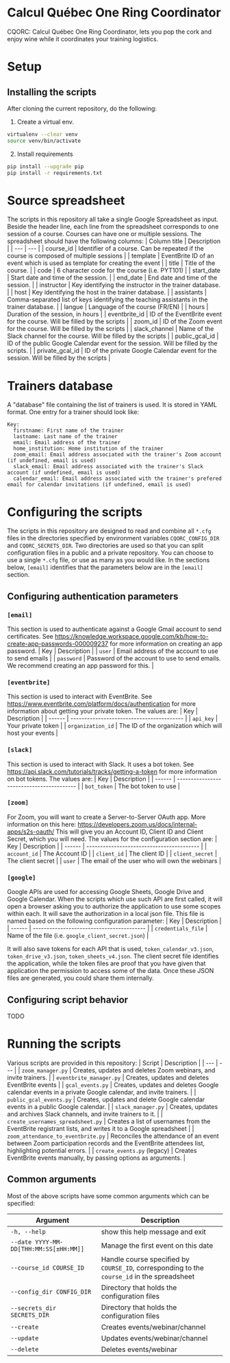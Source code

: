 # Calcul Québec One Ring Coordinator
CQORC: Calcul Québec One Ring Coordinator, lets you pop the cork and enjoy wine while it coordinates your training logistics.

# Setup
## Installing the scripts
After cloning the current repository, do the following:

1. Create a virtual env.
```bash
virtualenv --clear venv
source venv/bin/activate
```

2. Install requirements
```bash
pip install --upgrade pip
pip install -r requirements.txt
```

# Source spreadsheet
The scripts in this repository all take a single Google Spreadsheet as input. Beside the header line, each line from the
spreadsheet corresponds to one session of a course. Courses can have one or multiple sessions.
The spreadsheet should have the following columns:
| Column title | Description |
| --- | --- |
| course_id | Identifier of a course. Can be repeated if the course is composed of multiple sessions |
| template | EventBrite ID of an event which is used as template for creating the event |
| title | Title of the course. |
| code | 6 character code for the course (i.e. PYT101) |
| start_date | Start date and time of the session. |
| end_date | End date and time of the session. |
| instructor | Key identifying the instructor in the trainer database. |
| host | Key identifying the host in the trainer database. |
| assistants | Comma-separated list of keys identifying the teaching assistants in the trainer database. |
| langue | Language of the course (FR/EN) |
| hours | Duration of the session, in hours |
| eventbrite_id | ID of the EventBrite event for the course. Will be filled by the scripts |
| zoom_id | ID of the Zoom event for the course. Will be filled by the scripts |
| slack_channel | Name of the Slack channel for the course. Will be filled by the scripts |
| public_gcal_id | ID of the public Google Calendar event for the session. Will be filled by the scripts. |
| private_gcal_id | ID of the private Google Calendar event for the session. Will be filled by the scripts |

# Trainers database
A "database" file containing the list of trainers is used. It is stored in YAML format. One entry for a trainer should
look like:
```
Key:
  firstname: First name of the trainer
  lastname: Last name of the trainer
  email: Email address of the trainer
  home_institution: Home institution of the trainer
  zoom_email: Email address associated with the trainer's Zoom account (if undefined, email is used)
  slack_email: Email address associated with the trainer's Slack account (if undefined, email is used)
  calendar_email: Email address associated with the trainer's prefered email for calendar invitations (if undefined, email is used)
```

# Configuring the scripts
The scripts in this repository are designed to read and combine all `*.cfg` files in the directories specified by
environment variables `CQORC_CONFIG_DIR` and `CQORC_SECRETS_DIR`. Two directories are used so that you can split
configuration files in a public and a private repository. You can choose to use a single `*.cfg` file, or use as many
as you would like. In the sections below, `[email]` identifies that the parameters below are in the `[email]` section.

## Configuring authentication parameters
### `[email]`
This section is used to authenticate against a Google Gmail account to send certificates. See https://knowledge.workspace.google.com/kb/how-to-create-app-passwords-000009237
for more information on creating an app password.
| Key | Description |
| `user` | Email address of the account to use to send emails |
| `password` | Password of the account to use to send emails. We recommend creating an app password for this. |

### `[eventbrite]`
This section is used to interact with EventBrite. See https://www.eventbrite.com/platform/docs/authentication for more information
about getting your private token. The values are:
| Key    | Description |
| ------ | ----------------------------------------- |
| `api_key` | Your private token |
| `organization_id` | The ID of the organization which will host your events |

### `[slack]`
This section is used to interact with Slack. It uses a bot token. See https://api.slack.com/tutorials/tracks/getting-a-token
for more information on bot tokens. The values are:
| Key    | Description |
| ------ | ----------------------------------------- |
| `bot_token` | The bot token to use |

### `[zoom]`
For Zoom, you will want to create a Server-to-Server OAuth app. More information on this here: https://developers.zoom.us/docs/internal-apps/s2s-oauth/
This will give you an Account ID, Client ID and Client Secret, which you will need. The values for the configuration section are:
| Key    | Description |
| ------ | ----------------------------------------- |
| `account_id` | The Account ID |
| `client_id` | The client ID |
| `client_secret` | The client secret |
| `user` | The email of the user who will own the webinars |

### `[google]`
Google APIs are used for accessing Google Sheets, Google Drive and Google Calendar. When the scripts which use such API are first called,
it will open a browser asking you to authorize the application to use some scopes within each. It will save the authorization in a local
json file. This file is named based on the following configuration parameter:
| Key    | Description |
| ------ | ----------------------------------------- |
| `credentials_file` | Name of the file (i.e. `google_client_secret.json`) |

It will also save tokens for each API that is used, `token_calendar_v3.json`, `token_drive_v3.json`, `token_sheets_v4.json`. The client
secret file identifies the application, while the token files are proof that you have given that application the permission to access
some of the data. Once these JSON files are generated, you could share them internally.

## Configuring script behavior
TODO

# Running the scripts
Various scripts are provided in this repository:
| Script | Description |
| --- | --- |
| `zoom_manager.py` | Creates, updates and deletes Zoom webinars, and invite trainers. |
| `eventbrite_manager.py` | Creates, updates and deletes EventBrite events |
| `gcal_events.py` | Creates, updates and deletes Google calendar events in a private Google calendar, and invite trainers. |
| `public_gcal_events.py` | Creates, updates and delete Google calendar events in a public Google calendar. |
| `slack_manager.py` | Creates, updates and archives Slack channels, and invite trainers to it. |
| `create_usernames_spreadsheet.py` | Creates a list of usernames from the EventBrite registrant lists, and writes it to a Google spreadsheet |
| `zoom_attendance_to_eventbrite.py` | Reconciles the attendance of an event between Zoom participation records and the EventBrite attendees list, highlighting potential errors. |
| `create_events.py` (legacy) | Creates EventBrite events manually, by passing options as arguments. |

## Common arguments
Most of the above scripts have some common arguments which can be specified: 

| Argument | Description |
| --- | --- |
|  `-h, --help` | show this help message and exit |
| `--date YYYY-MM-DD[THH:MM:SS[±HH:MM]]` | Manage the first event on this date |
| `--course_id COURSE_ID` | Handle course specified by `COURSE_ID`, corresponding to the `course_id` in the spreadsheet |
| `--config_dir CONFIG_DIR` | Directory that holds the configuration files |
| `--secrets_dir SECRETS_DIR` | Directory that holds the configuration files |
| `--create` | Creates events/webinar/channel |
| `--update` | Updates events/webinar/channel |
| `--delete` | Deletes events/webinar |

